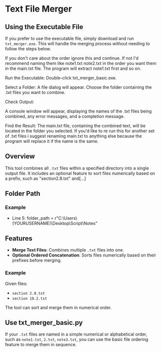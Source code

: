 # Text File Merger

## Using the Executable File
If you prefer to use the executable file, simply download and run `txt_merger.exe`. This will handle the merging process without needing to follow the steps below.

If you don't care about the order ignore this and continue. If not I'd recommend naming them like note1.txt note2.txt in the order you want them in the main.txt file. The program will extract note1.txt first and so on.

Run the Executable: Double-click txt_merger_basic.exe.

Select a Folder: A file dialog will appear. Choose the folder containing the .txt files you want to combine.

Check Output:

A console window will appear, displaying the names of the .txt files being combined, any error messages, and a completion message.

Find the Result: The main.txt file, containing the combined text, will be located in the folder you selected. If you'd like to re run this for another set of .txt files i suggest renaming main.txt to anything else because the program will replace it if the name is the same.

## Overview
This tool combines all `.txt` files within a specified directory into a single output file. It includes an optional feature to sort files numerically based on a prefix, such as "section2.8.txt" and[...]

## Folder Path 
### Example
- Line 5: folder_path = r"C:\\Users\\(YOURUSERNAME)\\Desktop\\Script\\Notes"

## Features
- **Merge Text Files**: Combines multiple `.txt` files into one.
- **Optional Ordered Concatenation**: Sorts files numerically based on their prefixes before merging.

### Example
Given files:
- `section 2.8.txt`
- `section 10.2.txt`

The tool can sort and merge them in numerical order.

## Use txt_merger_basic.py 
If your `.txt` files are named in a simple numerical or alphabetical order, such as `note1.txt`, `2.txt`, `note3.txt`, you can use the basic file ordering feature to merge them in sequence.
